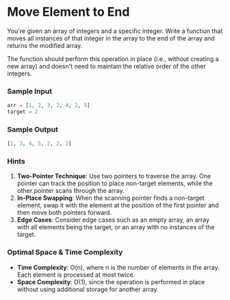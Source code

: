 # Move Element to End

You're given an array of integers and a specific integer. Write a function that moves all instances of that integer in the array to the end of the array and returns the modified array.

The function should perform this operation in place (i.e., without creating a new array) and doesn't need to maintain the relative order of the other integers.

### Sample Input

```python
arr = [1, 2, 3, 2, 4, 2, 5]
target = 2
```

### Sample Output

```python
[1, 3, 4, 5, 2, 2, 2]
```

### Hints

1. **Two-Pointer Technique**: Use two pointers to traverse the array. One pointer can track the position to place non-target elements, while the other pointer scans through the array.
2. **In-Place Swapping**: When the scanning pointer finds a non-target element, swap it with the element at the position of the first pointer and then move both pointers forward.
3. **Edge Cases**: Consider edge cases such as an empty array, an array with all elements being the target, or an array with no instances of the target.

### Optimal Space & Time Complexity

- **Time Complexity**: O(n), where n is the number of elements in the array. Each element is processed at most twice.
- **Space Complexity**: O(1), since the operation is performed in place without using additional storage for another array.
